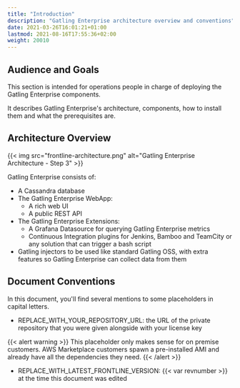 ```yaml
---
title: "Introduction"
description: "Gatling Enterprise architecture overview and conventions"
date: 2021-03-26T16:01:21+01:00
lastmod: 2021-08-16T17:55:36+02:00
weight: 20010
---
```


## Audience and Goals

This section is intended for operations people in charge of deploying the Gatling Enterprise components.

It describes Gatling Enterprise's architecture, components, how to install them and what the prerequisites are.

## Architecture Overview

{{< img src="frontline-architecture.png" alt="Gatling Enterprise Architecture - Step 3" >}}

Gatling Enterprise consists of:

- A Cassandra database
- The Gatling Enterprise WebApp:
  * A rich web UI
  * A public REST API
- The Gatling Enterprise Extensions:
  * A Grafana Datasource for querying Gatling Enterprise metrics
  * Continuous Integration plugins for Jenkins, Bamboo and TeamCity or any solution that can trigger a bash script
- Gatling injectors to be used like standard Gatling OSS, with extra features so Gatling Enterprise can collect data from them

## Document Conventions

In this document, you'll find several mentions to some placeholders in capital letters.

- REPLACE_WITH_YOUR_REPOSITORY_URL: the URL of the private repository that you were given alongside with your license key

{{< alert warning >}}
This placeholder only makes sense for on premise customers. AWS Marketplace customers spawn a pre-installed AMI and already have all the dependencies they need.
{{< /alert >}}

- REPLACE_WITH_LATEST_FRONTLINE_VERSION: {{< var revnumber >}} at the time this document was edited

